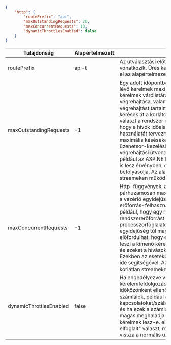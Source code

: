 ```json
{
    "http": {
        "routePrefix": "api",
        "maxOutstandingRequests": 20,
        "maxConcurrentRequests": 10,
        "dynamicThrottlesEnabled": false
    }
}
```

|Tulajdonság  |Alapértelmezett | Leírás |
|---------|---------|---------| 
|routePrefix|api-t|Az útválasztási előtagot, amely az összes útvonal vonatkozik. Üres karakterlánc segítségével távolítsa el az alapértelmezett előtag. |
|maxOutstandingRequests|-1|Egy adott időpontban tartott szálankénti függőben lévő kérelmek maximális száma. Ez a korlátozás kérelmek várólistára kerülnek, de nem kezdték végrehajtása, valamint bármely, a folyamat-végrehajtást tartalmaz. Minden olyan bejövő kérések át a korlátot 429 "Túlságosan elfoglalt" választ a rendszer elutasítja. Amely lehetővé teszi, hogy a hívók időalapú újrapróbálkozási stratégiák használatát tervezni, és vezérelheti a kérések maximális késéseket is segít. Ez csak vezérli, üzenetsor-kezelési, amely a gazdagép szkript végrehajtási útvonalát belül történik. Más várólisták, például az ASP.NET-kérelmek várólistája továbbra is lesz érvényben, és ez a beállítás nem befolyásolja. Az alapértelmezett érték a korlátlan streameken működő.|
|maxConcurrentRequests|-1|Http-függvények, amelyek végrehajtható párhuzamosan maximális számát. Ez lehetővé teszi a vezérlő egyidejűséget, amelyek segíthetnek az erőforrás-felhasználás kezelése. Előfordulhat például, hogy egy http-függvény, amely sok rendszererőforrást (memória / / processzorfoglalatok) használja úgy, hogy ha egyidejűség túl magas problémákat okoz. Vagy előfordulhat, hogy egy függvényt, amely lehetővé teszi a kimenő kérelmeket egy külső szolgáltatás, és ezeket a hívások sebessége korlátozott kell. Ezekben az esetekben alkalmazása egy késleltetési ide segítségével. Az alapértelmezett érték a korlátlan streameken működő.|
|dynamicThrottlesEnabled|false|Ha engedélyezve van, ez a beállítás megadja a kérelemfeldolgozási folyamatba, rendszeres időközönként ellenőrizze a rendszerteljesítményt számlálók, például a kapcsolatokat/szálak/folyamatok/memória/cpu/stb., és ha ezek a számlálók bármelyike egy beépített magas meghaladja a küszöbértéket (80 %), a kérelmek lesz-e. elutasított 429 "Túlságosan elfoglalt" választ, mindaddig, amíg a számláló térjen vissza a normális üzemi szint.|
